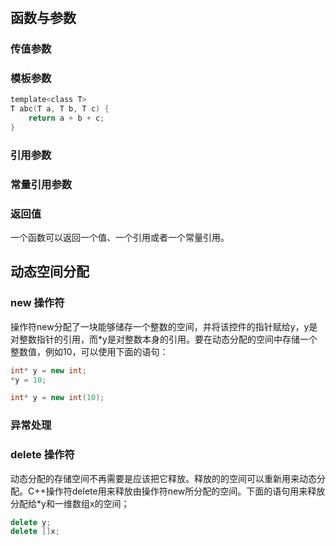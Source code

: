 # 

## 函数与参数

### 传值参数

### 模板参数

```c
template<class T>
T abc(T a, T b, T c) {
    return a + b + c;
}
```

### 引用参数

### 常量引用参数

### 返回值

一个函数可以返回一个值、一个引用或者一个常量引用。

## 动态空间分配

### new 操作符

操作符new分配了一块能够储存一个整数的空间，并将该控件的指针赋给y，y是对整数指针的引用，而*y是对整数本身的引用。要在动态分配的空间中存储一个整数值，例如10，可以使用下面的语句：

```cpp
int* y = new int;
*y = 10;

int* y = new int(10);
```

### 异常处理

### delete 操作符

动态分配的存储空间不再需要是应该把它释放。释放的的空间可以重新用来动态分配。C++操作符delete用来释放由操作符new所分配的空间。下面的语句用来释放分配给*y和一维数组x的空间；

```cpp
delete y;
delete []x;
```

